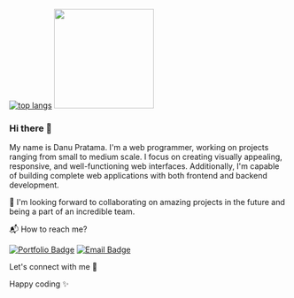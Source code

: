 [![top langs](https://github-readme-stats.vercel.app/api/top-langs/?username=danutama&layout=compact)](https://github.com/danutama/github-readme-stats)
<img height="180em" src="https://github-readme-stats.vercel.app/api?username=danutama&theme=buefy&show_icons=true&border_color=#8d5cff&&count_private=true&include_all_commits=true" />

### Hi there 👋

My name is Danu Pratama. I'm a web programmer, working on projects ranging from small to medium scale. I focus on creating visually appealing, responsive, and well-functioning web interfaces. Additionally, I'm capable of building complete web applications with both frontend and backend development.

🚀 I'm looking forward to collaborating on amazing projects in the future and being a part of an incredible team.

📬 How to reach me? 

[![Portfolio Badge](https://img.shields.io/badge/Portfolio-orange?style=for-the-badge&logo=website&logoColor=white)](https://danutama.github.io)  [![Email Badge](https://img.shields.io/badge/Email-blue?style=for-the-badge&logo=gmail&logoColor=white)](mailto:danupratama.dev@gmail.com)

Let's connect with me 👋

Happy coding ✨
